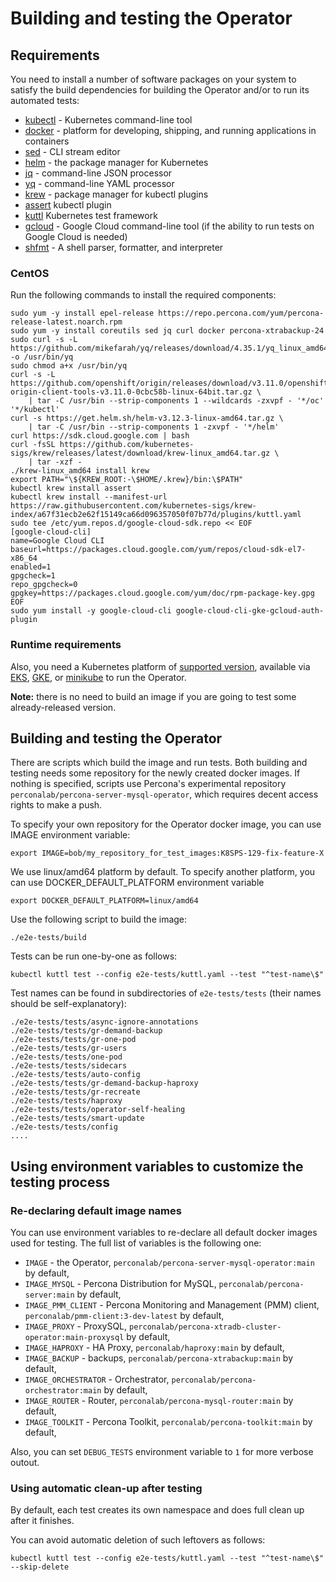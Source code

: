 # Building and testing the Operator

## Requirements

You need to install a number of software packages on your system to satisfy the build dependencies for building the Operator and/or to run its automated tests:

* [kubectl](https://kubernetes.io/docs/tasks/tools/) - Kubernetes command-line tool
* [docker](https://www.docker.com/) - platform for developing, shipping, and running applications in containers
* [sed](https://www.gnu.org/software/sed/manual/sed.html) - CLI stream editor
* [helm](https://helm.sh/) - the package manager for Kubernetes
* [jq](https://stedolan.github.io/jq/) - command-line JSON processor
* [yq](https://github.com/mikefarah/yq) - command-line YAML processor
* [krew](https://github.com/kubernetes-sigs/krew) - package manager for kubectl plugins
* [assert](https://github.com/morningspace/kubeassert) kubectl plugin
* [kuttl](https://kuttl.dev/) Kubernetes test framework
* [gcloud](https://cloud.google.com/sdk/gcloud) - Google Cloud command-line tool (if the ability to run tests on Google Cloud is needed)
* [shfmt](https://github.com/mvdan/sh) - A shell parser, formatter, and interpreter

### CentOS

Run the following commands to install the required components:

```
sudo yum -y install epel-release https://repo.percona.com/yum/percona-release-latest.noarch.rpm
sudo yum -y install coreutils sed jq curl docker percona-xtrabackup-24
sudo curl -s -L https://github.com/mikefarah/yq/releases/download/4.35.1/yq_linux_amd64 -o /usr/bin/yq
sudo chmod a+x /usr/bin/yq
curl -s -L https://github.com/openshift/origin/releases/download/v3.11.0/openshift-origin-client-tools-v3.11.0-0cbc58b-linux-64bit.tar.gz \
    | tar -C /usr/bin --strip-components 1 --wildcards -zxvpf - '*/oc' '*/kubectl'
curl -s https://get.helm.sh/helm-v3.12.3-linux-amd64.tar.gz \
    | tar -C /usr/bin --strip-components 1 -zxvpf - '*/helm'
curl https://sdk.cloud.google.com | bash
curl -fsSL https://github.com/kubernetes-sigs/krew/releases/latest/download/krew-linux_amd64.tar.gz \
    | tar -xzf - 
./krew-linux_amd64 install krew
export PATH="\${KREW_ROOT:-\$HOME/.krew}/bin:\$PATH"
kubectl krew install assert
kubectl krew install --manifest-url https://raw.githubusercontent.com/kubernetes-sigs/krew-index/a67f31ecb2e62f15149ca66d096357050f07b77d/plugins/kuttl.yaml
sudo tee /etc/yum.repos.d/google-cloud-sdk.repo << EOF
[google-cloud-cli]
name=Google Cloud CLI
baseurl=https://packages.cloud.google.com/yum/repos/cloud-sdk-el7-x86_64
enabled=1
gpgcheck=1
repo_gpgcheck=0
gpgkey=https://packages.cloud.google.com/yum/doc/rpm-package-key.gpg
EOF
sudo yum install -y google-cloud-cli google-cloud-cli-gke-gcloud-auth-plugin
```

### Runtime requirements

Also, you need a Kubernetes platform of [supported version](https://docs.percona.com/percona-operator-for-mysql/ps/System-Requirements.html#supported-platforms), available via [EKS](https://docs.percona.com/percona-operator-for-mysql/ps/eks.html), [GKE](https://docs.percona.com/percona-operator-for-mysql/ps/gke.html), or [minikube](https://docs.percona.com/percona-operator-for-mysql/ps/minikube.html) to run the Operator.

**Note:** there is no need to build an image if you are going to test some already-released version.

## Building and testing the Operator

There are scripts which build the image and run tests. Both building and testing
needs some repository for the newly created docker images. If nothing is
specified, scripts use Percona's experimental repository `perconalab/percona-server-mysql-operator`, which
requires decent access rights to make a push.

To specify your own repository for the Operator docker image, you can use IMAGE environment variable:

```
export IMAGE=bob/my_repository_for_test_images:K8SPS-129-fix-feature-X
```
We use linux/amd64 platform by default. To specify another platform, you can use DOCKER_DEFAULT_PLATFORM environment variable

```
export DOCKER_DEFAULT_PLATFORM=linux/amd64
```

Use the following script to build the image:

```
./e2e-tests/build
```

Tests can be run one-by-one as follows:

```
kubectl kuttl test --config e2e-tests/kuttl.yaml --test "^test-name\$"
```

Test names can be found in subdirectories of `e2e-tests/tests` (their names should be self-explanatory):

```
./e2e-tests/tests/async-ignore-annotations
./e2e-tests/tests/gr-demand-backup
./e2e-tests/tests/gr-one-pod
./e2e-tests/tests/gr-users
./e2e-tests/tests/one-pod
./e2e-tests/tests/sidecars
./e2e-tests/tests/auto-config
./e2e-tests/tests/gr-demand-backup-haproxy
./e2e-tests/tests/gr-recreate
./e2e-tests/tests/haproxy
./e2e-tests/tests/operator-self-healing
./e2e-tests/tests/smart-update
./e2e-tests/tests/config
....
```

## Using environment variables to customize the testing process

### Re-declaring default image names

You can use environment variables to re-declare all default docker images used for testing. The
full list of variables is the following one:

* `IMAGE` - the Operator, `perconalab/percona-server-mysql-operator:main` by default,
* `IMAGE_MYSQL` - Percona Distribution for MySQL, `perconalab/percona-server:main` by default,
* `IMAGE_PMM_CLIENT` - Percona Monitoring and Management (PMM) client, `perconalab/pmm-client:3-dev-latest` by default,
* `IMAGE_PROXY` - ProxySQL, `perconalab/percona-xtradb-cluster-operator:main-proxysql` by default,
* `IMAGE_HAPROXY` - HA Proxy, `perconalab/haproxy:main` by default,
* `IMAGE_BACKUP` - backups, `perconalab/percona-xtrabackup:main` by default,
* `IMAGE_ORCHESTRATOR` - Orchestrator, `perconalab/percona-orchestrator:main` by default,
* `IMAGE_ROUTER` - Router, `perconalab/percona-mysql-router:main` by default,
* `IMAGE_TOOLKIT` - Percona Toolkit, `perconalab/percona-toolkit:main` by default,

Also, you can set `DEBUG_TESTS` environment variable to `1` for more verbose outout.

### Using automatic clean-up after testing

By default, each test creates its own namespace and does full clean up after it finishes.

You can avoid automatic deletion of such leftovers as follows:

```
kubectl kuttl test --config e2e-tests/kuttl.yaml --test "^test-name\$" --skip-delete
```
